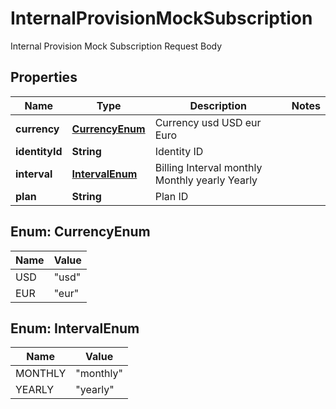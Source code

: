 

# InternalProvisionMockSubscription

Internal Provision Mock Subscription Request Body

## Properties

| Name | Type | Description | Notes |
|------------ | ------------- | ------------- | -------------|
|**currency** | [**CurrencyEnum**](#CurrencyEnum) | Currency usd USD eur Euro |  |
|**identityId** | **String** | Identity ID |  |
|**interval** | [**IntervalEnum**](#IntervalEnum) | Billing Interval monthly Monthly yearly Yearly |  |
|**plan** | **String** | Plan ID |  |



## Enum: CurrencyEnum

| Name | Value |
|---- | -----|
| USD | &quot;usd&quot; |
| EUR | &quot;eur&quot; |



## Enum: IntervalEnum

| Name | Value |
|---- | -----|
| MONTHLY | &quot;monthly&quot; |
| YEARLY | &quot;yearly&quot; |



